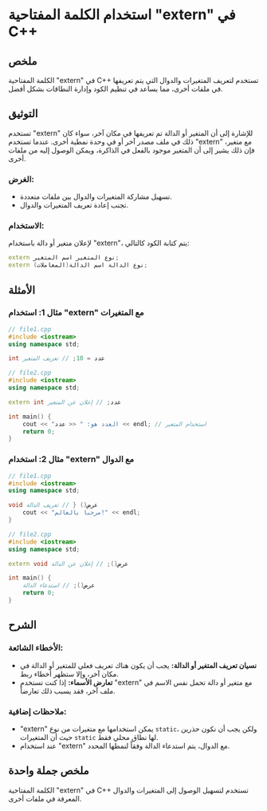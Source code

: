 <!--
Meta Description: # استخدام الكلمة المفتاحية "extern" في C++ ## ملخص الكلمة المفتاحية "extern" في C++ تستخدم لتعريف المتغيرات والدوال التي يتم تعريفها في ملفات أخرى، مم...
Meta Keywords: extern, الدالة, المتغير, cpp, المتغيرات
-->

# استخدام الكلمة المفتاحية "extern" في C++

## ملخص
الكلمة المفتاحية "extern" في C++ تستخدم لتعريف المتغيرات والدوال التي يتم تعريفها في ملفات أخرى، مما يساعد في تنظيم الكود وإدارة النطاقات بشكل أفضل.

## التوثيق
تستخدم "extern" للإشارة إلى أن المتغير أو الدالة تم تعريفها في مكان آخر، سواء كان ذلك في ملف مصدر آخر أو في وحدة نمطية أخرى. عندما تستخدم "extern" مع متغير، فإن ذلك يشير إلى أن المتغير موجود بالفعل في الذاكرة، ويمكن الوصول إليه من ملفات أخرى.

### الغرض:
- تسهيل مشاركة المتغيرات والدوال بين ملفات متعددة.
- تجنب إعادة تعريف المتغيرات والدوال.

### الاستخدام:
لإعلان متغير أو دالة باستخدام "extern"، يتم كتابة الكود كالتالي:
```cpp
extern نوع المتغير اسم المتغير;
extern نوع الدالة اسم الدالة(المعاملات);
```

## الأمثلة
### مثال 1: استخدام "extern" مع المتغيرات
```cpp
// file1.cpp
#include <iostream>
using namespace std;

int عدد = 10; // تعريف المتغير

// file2.cpp
#include <iostream>
using namespace std;

extern int عدد; // إعلان عن المتغير

int main() {
    cout << "العدد هو: " << عدد << endl; // استخدام المتغير
    return 0;
}
```

### مثال 2: استخدام "extern" مع الدوال
```cpp
// file1.cpp
#include <iostream>
using namespace std;

void عرض() { // تعريف الدالة
    cout << "مرحبا بالعالم!" << endl;
}

// file2.cpp
#include <iostream>
using namespace std;

extern void عرض(); // إعلان عن الدالة

int main() {
    عرض(); // استدعاء الدالة
    return 0;
}
```

## الشرح
### الأخطاء الشائعة:
- **نسيان تعريف المتغير أو الدالة:** يجب أن يكون هناك تعريف فعلي للمتغير أو الدالة في مكان آخر، وإلا ستظهر أخطاء ربط.
- **تعارض الأسماء:** إذا كنت تستخدم "extern" مع متغير أو دالة تحمل نفس الاسم في ملف آخر، فقد يسبب ذلك تعارضاً.

### ملاحظات إضافية:
- "extern" يمكن استخدامها مع متغيرات من نوع `static`، ولكن يجب أن نكون حذرين حيث أن المتغيرات `static` لها نطاق محلي فقط.
- عند استخدام "extern" مع الدوال، يتم استدعاء الدالة وفقاً لنمطها المحدد.

## ملخص جملة واحدة
الكلمة المفتاحية "extern" في C++ تستخدم لتسهيل الوصول إلى المتغيرات والدوال المعرفة في ملفات أخرى.
